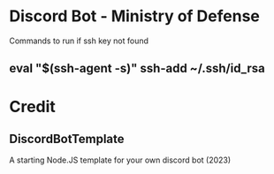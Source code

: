 # Discord Bot - Ministry of Defense

Commands to run if ssh key not found

eval "$(ssh-agent -s)"
ssh-add ~/.ssh/id_rsa
---
# Credit
## DiscordBotTemplate

A starting Node.JS template for your own discord bot (2023)
